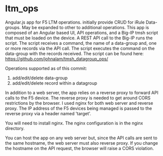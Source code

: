# ltm_ops
Angular.js app for F5 LTM operations.  initially provide CRUD for iRule Data-groups.  May be expanded to other to additional operations.
This app is composed of an Angular based UI, API operations, and a Big-IP tmsh script that must be loaded on the device.  A REST API call to the Big-IP runs the script. The script receives a command, the name of a data-group and, one or more records via the API call.  The script executes the command on the data-group with the records received.  The script can be found here:  https://github.com/johnalam/tmsh_datagroup_ops/

Operations supported as of this commit:
1) add/edit/delete data-group
2) add/edit/delete record within a datagroup

In addition to a web server, the app relies on a reverse proxy to forward API calls to the F5 device.  The reverse proxy is needed to get around CORS restrictions by the browser.  I used nginx for both web server and reverse proxy.  The IP address of the F5 devices being managed is passed to the reverse proxy via a header named 'target'.

You will need to install nginx.  The nginx configuration is in the nginx directory.

You can host the app on any web server but, since the API calls are sent to the same hostname, the web server must also reverse proxy.  If you change the hostname on the API request, the browser will raise a CORS violation.
